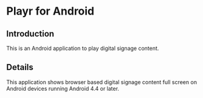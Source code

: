 Playr for Android
=================

Introduction
------------

This is an Android application to play digital signage content.

Details
-------

This application shows browser based digital signage content full screen on Android devices running Android 4.4 or later.
